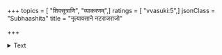 +++
topics = [ "शिवसूत्राणि", "व्याकरणम्",]
ratings = [ "vvasuki:5",]
jsonClass = "Subhaashita"
title = "नृत्यावसाने नटराजराजो"

+++

<details><summary>Text</summary>

नृत्यावसाने नटराजराजो ननाद ढक्कां नवपञ्चवारम् ।  
उद्धर्तुकामः सनकादिसिद्धानेतद्विमर्शे शिवसूत्रजालम्॥
</details>
